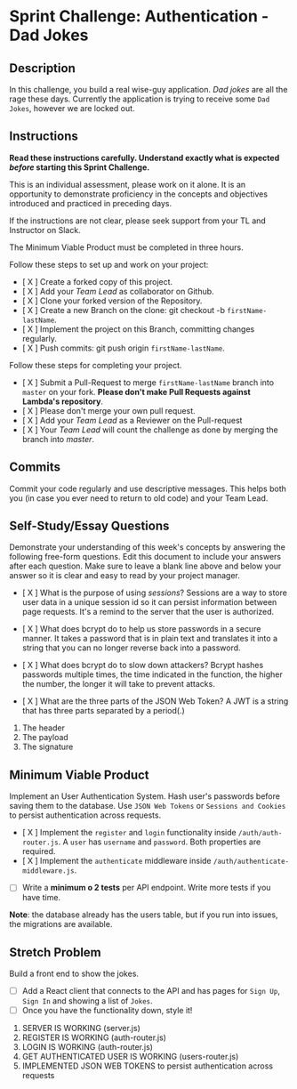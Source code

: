 # Sprint Challenge: Authentication - Dad Jokes

## Description

In this challenge, you build a real wise-guy application. _Dad jokes_ are all the rage these days. Currently the application is trying to receive some `Dad Jokes`, however we are locked out.

## Instructions

**Read these instructions carefully. Understand exactly what is expected _before_ starting this Sprint Challenge.**

This is an individual assessment, please work on it alone. It is an opportunity to demonstrate proficiency in the concepts and objectives introduced and practiced in preceding days.

If the instructions are not clear, please seek support from your TL and Instructor on Slack.

The Minimum Viable Product must be completed in three hours.

Follow these steps to set up and work on your project:

- [ X ] Create a forked copy of this project.
- [ X ] Add your _Team Lead_ as collaborator on Github.
- [ X ] Clone your forked version of the Repository.
- [ X ] Create a new Branch on the clone: git checkout -b `firstName-lastName`.
- [ X ] Implement the project on this Branch, committing changes regularly.
- [ X ] Push commits: git push origin `firstName-lastName`.

Follow these steps for completing your project.

- [ X ] Submit a Pull-Request to merge `firstName-lastName` branch into `master` on your fork. **Please don't make Pull Requests against Lambda's repository**.
- [ X ] Please don't merge your own pull request.
- [ X ] Add your _Team Lead_ as a Reviewer on the Pull-request
- [ X ] Your _Team Lead_ will count the challenge as done by merging the branch into _master_.

## Commits

Commit your code regularly and use descriptive messages. This helps both you (in case you ever need to return to old code) and your Team Lead.

## Self-Study/Essay Questions

Demonstrate your understanding of this week's concepts by answering the following free-form questions. Edit this document to include your answers after each question. Make sure to leave a blank line above and below your answer so it is clear and easy to read by your project manager.

- [ X ] What is the purpose of using _sessions_?
Sessions are a way to store user data in a unique session id so it can persist information between page requests. It's a remind to the server that the user is authorized.

- [ X ] What does bcrypt do to help us store passwords in a secure manner.
It takes a password that is in plain text and translates it into a string that you can no longer reverse back into a password.

- [ X ] What does bcrypt do to slow down attackers?
Bcrypt hashes passwords multiple times, the time indicated in the function, the higher the number, the longer it will take to prevent attacks.

- [ X ] What are the three parts of the JSON Web Token?
A JWT is a string that has three parts separated by a period(.)
1. The header
2. The payload
3. The signature

## Minimum Viable Product

Implement an User Authentication System. Hash user's passwords before saving them to the database. Use `JSON Web Tokens` or `Sessions and Cookies` to persist authentication across requests.

- [ X ] Implement the `register` and `login` functionality inside `/auth/auth-router.js`. A `user` has `username` and `password`. Both properties are required.
- [ X ] Implement the `authenticate` middleware inside `/auth/authenticate-middleware.js`.
- [ ] Write a **minimum o 2 tests** per API endpoint. Write more tests if you have time.

**Note**: the database already has the users table, but if you run into issues, the migrations are available.

## Stretch Problem

Build a front end to show the jokes.

- [ ] Add a React client that connects to the API and has pages for `Sign Up`, `Sign In` and showing a list of `Jokes`.
- [ ] Once you have the functionality down, style it!

1. SERVER IS WORKING (server.js)
2. REGISTER IS WORKING (auth-router.js)
3. LOGIN IS WORKING (auth-router.js)
4. GET AUTHENTICATED USER IS WORKING (users-router.js)
4. IMPLEMENTED JSON WEB TOKENS to persist authentication across requests
